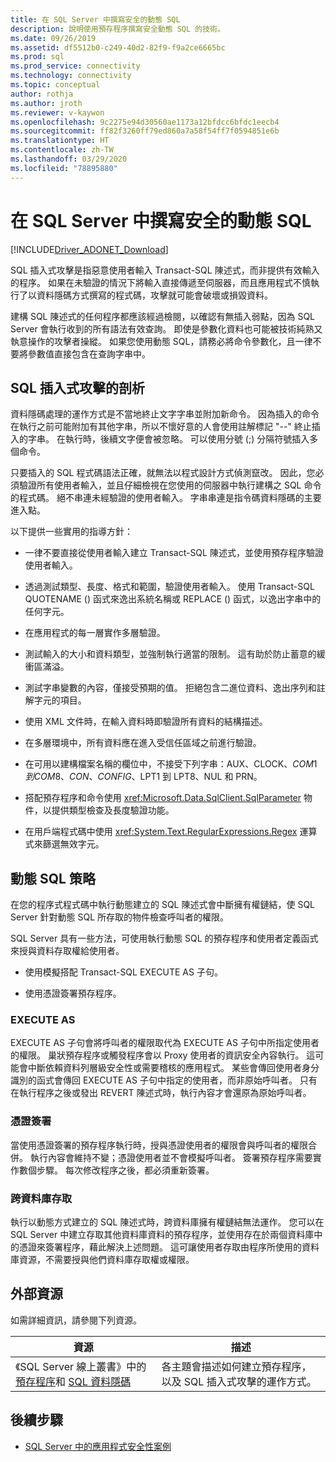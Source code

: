 ```yaml
---
title: 在 SQL Server 中撰寫安全的動態 SQL
description: 說明使用預存程序撰寫安全動態 SQL 的技術。
ms.date: 09/26/2019
ms.assetid: df5512b0-c249-40d2-82f9-f9a2ce6665bc
ms.prod: sql
ms.prod_service: connectivity
ms.technology: connectivity
ms.topic: conceptual
author: rothja
ms.author: jroth
ms.reviewer: v-kaywon
ms.openlocfilehash: 9c2275e94d30560ae1173a12bfdcc6bfdc1eecb4
ms.sourcegitcommit: ff82f3260ff79ed860a7a58f54ff7f0594851e6b
ms.translationtype: HT
ms.contentlocale: zh-TW
ms.lasthandoff: 03/29/2020
ms.locfileid: "78895880"
---
```

# <a name="writing-secure-dynamic-sql-in-sql-server"></a>在 SQL Server 中撰寫安全的動態 SQL

[!INCLUDE[Driver_ADONET_Download](../../../includes/driver_adonet_download.md)]

SQL 插入式攻擊是指惡意使用者輸入 Transact-SQL 陳述式，而非提供有效輸入的程序。 如果在未驗證的情況下將輸入直接傳遞至伺服器，而且應用程式不慎執行了以資料隱碼方式撰寫的程式碼，攻擊就可能會破壞或損毀資料。  
  
建構 SQL 陳述式的任何程序都應該經過檢閱，以確認有無插入弱點，因為 SQL Server 會執行收到的所有語法有效查詢。 即使是參數化資料也可能被技術純熟又執意操作的攻擊者操縱。 如果您使用動態 SQL，請務必將命令參數化，且一律不要將參數值直接包含在查詢字串中。  
  
## <a name="anatomy-of-a-sql-injection-attack"></a>SQL 插入式攻擊的剖析  
資料隱碼處理的運作方式是不當地終止文字字串並附加新命令。 因為插入的命令在執行之前可能附加有其他字串，所以不懷好意的人會使用註解標記 "--" 終止插入的字串。 在執行時，後續文字便會被忽略。 可以使用分號 (;) 分隔符號插入多個命令。  
  
只要插入的 SQL 程式碼語法正確，就無法以程式設計方式偵測竄改。 因此，您必須驗證所有使用者輸入，並且仔細檢視在您使用的伺服器中執行建構之 SQL 命令的程式碼。 絕不串連未經驗證的使用者輸入。 字串串連是指令碼資料隱碼的主要進入點。  
  
以下提供一些實用的指導方針：  
  
- 一律不要直接從使用者輸入建立 Transact-SQL 陳述式，並使用預存程序驗證使用者輸入。  
  
- 透過測試類型、長度、格式和範圍，驗證使用者輸入。 使用 Transact-SQL QUOTENAME () 函式來逸出系統名稱或 REPLACE () 函式，以逸出字串中的任何字元。  
  
- 在應用程式的每一層實作多層驗證。  
  
- 測試輸入的大小和資料類型，並強制執行適當的限制。 這有助於防止蓄意的緩衝區滿溢。  
  
- 測試字串變數的內容，僅接受預期的值。 拒絕包含二進位資料、逸出序列和註解字元的項目。  
  
- 使用 XML 文件時，在輸入資料時即驗證所有資料的結構描述。  
  
- 在多層環境中，所有資料應在進入受信任區域之前進行驗證。  
  
- 在可用以建構檔案名稱的欄位中，不接受下列字串：AUX、CLOCK$、COM1 到 COM8、CON、CONFIG$、LPT1 到 LPT8、NUL 和 PRN。  
  
- 搭配預存程序和命令使用 <xref:Microsoft.Data.SqlClient.SqlParameter> 物件，以提供類型檢查及長度驗證功能。  
  
- 在用戶端程式碼中使用 <xref:System.Text.RegularExpressions.Regex> 運算式來篩選無效字元。  
  
## <a name="dynamic-sql-strategies"></a>動態 SQL 策略  
在您的程序式程式碼中執行動態建立的 SQL 陳述式會中斷擁有權鏈結，使 SQL Server 針對動態 SQL 所存取的物件檢查呼叫者的權限。  
  
SQL Server 具有一些方法，可使用執行動態 SQL 的預存程序和使用者定義函式來授與資料存取權給使用者。  
  
- 使用模擬搭配 Transact-SQL EXECUTE AS 子句。  
  
- 使用憑證簽署預存程序。  
  
### <a name="execute-as"></a>EXECUTE AS  
EXECUTE AS 子句會將呼叫者的權限取代為 EXECUTE AS 子句中所指定使用者的權限。 巢狀預存程序或觸發程序會以 Proxy 使用者的資訊安全內容執行。 這可能會中斷依賴資料列層級安全性或需要稽核的應用程式。 某些會傳回使用者身分識別的函式會傳回 EXECUTE AS 子句中指定的使用者，而非原始呼叫者。 只有在執行程序之後或發出 REVERT 陳述式時，執行內容才會還原為原始呼叫者。  
  
### <a name="certificate-signing"></a>憑證簽署  
當使用憑證簽署的預存程序執行時，授與憑證使用者的權限會與呼叫者的權限合併。 執行內容會維持不變；憑證使用者並不會模擬呼叫者。 簽署預存程序需要實作數個步驟。 每次修改程序之後，都必須重新簽署。  
  
### <a name="cross-database-access"></a>跨資料庫存取  
執行以動態方式建立的 SQL 陳述式時，跨資料庫擁有權鏈結無法運作。 您可以在 SQL Server 中建立存取其他資料庫資料的預存程序，並使用存在於兩個資料庫中的憑證來簽署程序，藉此解決上述問題。 這可讓使用者存取由程序所使用的資料庫資源，不需要授與他們資料庫存取權或權限。  
  
## <a name="external-resources"></a>外部資源  
如需詳細資訊，請參閱下列資源。  
  
|資源|描述|  
|--------------|-----------------|  
|《SQL Server 線上叢書》中的[預存程序](../../../relational-databases/stored-procedures/stored-procedures-database-engine.md)和 [SQL 資料隱碼](../../../relational-databases/security/sql-injection.md)|各主題會描述如何建立預存程序，以及 SQL 插入式攻擊的運作方式。|  
  
## <a name="next-steps"></a>後續步驟
- [SQL Server 中的應用程式安全性案例](application-security-scenarios-sql-server.md)
